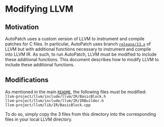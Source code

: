 # Modifying LLVM
## Motivation
AutoPatch uses a custom version of LLVM to instrument and compile patches for C files. In particular, AutoPatch uses branch [`release/13.x`](https://github.com/llvm/llvm-project/tree/release/13.x) of LLVM but with additional functions necessary to instrument and compile into LLVM IR. As such, to run AutoPatch, LLVM must be modified to include these additional functions. This document describes how to modify LLVM to include these additional functions.

## Modifications
As mentioned in the main [`README`](../README.md), the following files must be modified:  
    `llvm-project/llvm/include/llvm/IR/BasicBlock.h`  
    `llvm-project/llvm/include/llvm/IR/IRBuilder.h`  
    `llvm-project/llvm/lib/IR/BasicBlock.cpp`  

To do so, simply copy the 3 files from this directory into the corresponding files in your local LLVM directory.